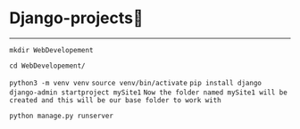 # Django-projects🚀
<hr>

```mkdir WebDevelopement```

```cd WebDevelopement/```

```python3 -m venv venv```
```source venv/bin/activate```
```pip install django```
```django-admin startproject mySite1```
 ```Now the folder named mySite1 will be created and this will be our base folder to work with```

```python manage.py runserver```
